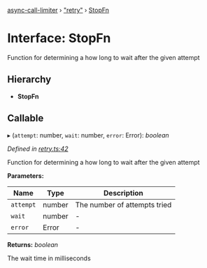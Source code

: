 [async-call-limiter](../README.md) › ["retry"](../modules/_retry_.md) › [StopFn](_retry_.stopfn.md)

# Interface: StopFn

Function for determining a how long to wait after the given attempt

## Hierarchy

* **StopFn**

## Callable

▸ (`attempt`: number, `wait`: number, `error`: Error): *boolean*

*Defined in [retry.ts:42](https://github.com/SpudNyk/async-call-limiter/blob/a5b269b/src/retry.ts#L42)*

Function for determining a how long to wait after the given attempt

**Parameters:**

Name | Type | Description |
------ | ------ | ------ |
`attempt` | number | The number of attempts tried |
`wait` | number | - |
`error` | Error | - |

**Returns:** *boolean*

The wait time in milliseconds
